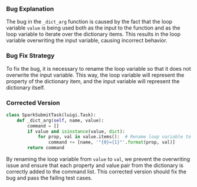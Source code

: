 ### Bug Explanation
The bug in the `_dict_arg` function is caused by the fact that the loop variable `value` is being used both as the input to the function and as the loop variable to iterate over the dictionary items. This results in the loop variable overwriting the input variable, causing incorrect behavior.

### Bug Fix Strategy
To fix the bug, it is necessary to rename the loop variable so that it does not overwrite the input variable. This way, the loop variable will represent the property of the dictionary item, and the input variable will represent the dictionary itself.

### Corrected Version
```python
class SparkSubmitTask(luigi.Task):
    def _dict_arg(self, name, value):
        command = []
        if value and isinstance(value, dict):
            for prop, val in value.items():  # Rename loop variable to avoid overwriting
                command += [name, '"{0}={1}"'.format(prop, val)]
        return command
```

By renaming the loop variable from `value` to `val`, we prevent the overwriting issue and ensure that each property and value pair from the dictionary is correctly added to the command list. This corrected version should fix the bug and pass the failing test cases.
